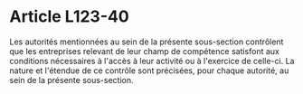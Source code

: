# Article L123-40

Les autorités mentionnées au sein de la présente sous-section contrôlent que les entreprises relevant de leur champ de compétence satisfont aux conditions nécessaires à l'accès à leur activité ou à l'exercice de celle-ci. La nature et l'étendue de ce contrôle sont précisées, pour chaque autorité, au sein de la présente sous-section.
